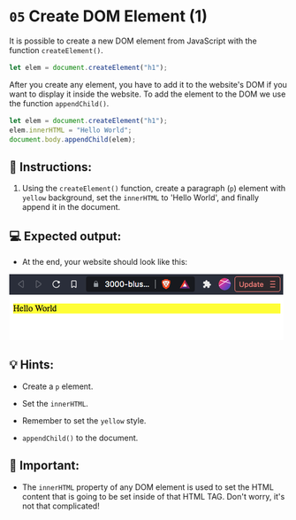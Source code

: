 # `05` Create DOM Element (1)

It is possible to create a new DOM element from JavaScript with the function `createElement()`.

```js
let elem = document.createElement("h1");
```

After you create any element, you have to add it to the website's DOM if you want to display it inside the website. To add the element to the DOM we use the function `appendChild()`.

```js
let elem = document.createElement("h1");
elem.innerHTML = "Hello World";
document.body.appendChild(elem);
```

## 📝 Instructions:

1. Using the `createElement()` function, create a paragraph (`p`) element with `yellow` background, set the `innerHTML` to 'Hello World', and finally append it in the document.

## 💻 Expected output:

+ At the end, your website should look like this:

![exercise 5 expected preview](../../.learn/assets/05.png)

## 💡 Hints:

+ Create a `p` element.

+ Set the `innerHTML`.

+ Remember to set the `yellow` style.

+ `appendChild()` to the document.

## 🔎 Important:

+ The `innerHTML` property of any DOM element is used to set the HTML content that is going to be set inside of that HTML TAG. Don't worry, it's not that complicated!
